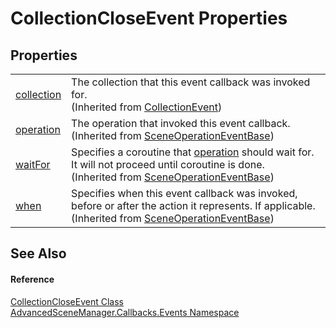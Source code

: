 # CollectionCloseEvent Properties




## Properties
<table>
<tr>
<td><a href="P_AdvancedSceneManager_Callbacks_Events_CollectionEvent_collection.md">collection</a></td>
<td>The collection that this event callback was invoked for.<br />(Inherited from <a href="T_AdvancedSceneManager_Callbacks_Events_CollectionEvent.md">CollectionEvent</a>)</td></tr>
<tr>
<td><a href="P_AdvancedSceneManager_Callbacks_Events_SceneOperationEventBase_operation.md">operation</a></td>
<td>The operation that invoked this event callback.<br />(Inherited from <a href="T_AdvancedSceneManager_Callbacks_Events_SceneOperationEventBase.md">SceneOperationEventBase</a>)</td></tr>
<tr>
<td><a href="P_AdvancedSceneManager_Callbacks_Events_SceneOperationEventBase_waitFor.md">waitFor</a></td>
<td>Specifies a coroutine that <a href="P_AdvancedSceneManager_Callbacks_Events_SceneOperationEventBase_operation.md">operation</a> should wait for. It will not proceed until coroutine is done.<br />(Inherited from <a href="T_AdvancedSceneManager_Callbacks_Events_SceneOperationEventBase.md">SceneOperationEventBase</a>)</td></tr>
<tr>
<td><a href="P_AdvancedSceneManager_Callbacks_Events_SceneOperationEventBase_when.md">when</a></td>
<td>Specifies when this event callback was invoked, before or after the action it represents. If applicable.<br />(Inherited from <a href="T_AdvancedSceneManager_Callbacks_Events_SceneOperationEventBase.md">SceneOperationEventBase</a>)</td></tr>
</table>

## See Also


#### Reference
<a href="T_AdvancedSceneManager_Callbacks_Events_CollectionCloseEvent.md">CollectionCloseEvent Class</a>  
<a href="N_AdvancedSceneManager_Callbacks_Events.md">AdvancedSceneManager.Callbacks.Events Namespace</a>  
